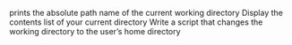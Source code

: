 prints the absolute path name of the current working directory
Display the contents list of your current directory
Write a script that changes the working directory to the user’s home directory

